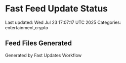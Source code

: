 # Fast Feed Update Status
Last updated: Wed Jul 23 17:07:17 UTC 2025
Categories: entertainment,crypto

## Feed Files Generated

Generated by Fast Updates Workflow
